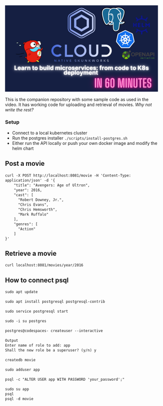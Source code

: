 
[<img src="images/1hr.png" width="750px;">](https://www.youtube.com/watch?v=unRRnOfxa0s)

This is the companion repository with some sample code as used in the video. It has working code for uploading and retrieval of movies. _Why not write the rest?_


### Setup

- Connect to a local kubernetes cluster
- Run the postgres installer `./scripts/install-postgres.sh`
- Either run the API locally or push your own docker image and modify the helm chart

## Post a movie

```
curl -X POST http://localhost:8081/movie -H 'Content-Type: application/json' -d '{
    "title": "Avengers: Age of Ultron",
    "year": 2016,
    "cast": [
      "Robert Downey, Jr.",
      "Chris Evans",
      "Chris Hemsworth",
      "Mark Ruffalo"
    ],
    "genres": [
      "Action"
    ]
}'
```

## Retrieve a movie

```
curl localhost:8081/movies/year/2016
```

## How to connect psql

```
sudo apt update

sudo apt install postgresql postgresql-contrib

sudo service postgresql start

sudo -i su postgres

postgres@codespaces- createuser --interactive

Output
Enter name of role to add: app
Shall the new role be a superuser? (y/n) y

createdb movie

sudo adduser app

psql -c "ALTER USER app WITH PASSWORD 'your_password';"

sudo su app
psql
psql -d movie